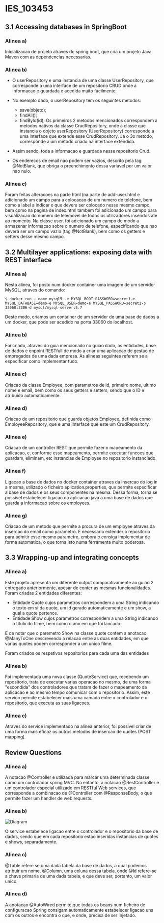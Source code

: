 # IES_103453

## 3.1 Accessing databases in SpringBoot

### Alinea a)

Inicializacao de projeto atraves do spring boot, que cria um projeto Java Maven com as dependencias necessarias.

### Alinea b)

 - O userRepository e uma instancia de uma classe UserRepository, que corresponde a uma interface de um repositorio CRUD onde a informacao e guardada e acedida muito facilmente.
 
 - No exemplo dado, o userRepository tem os seguintes metodos:
      - save(objeto);
      - findAll();
      - findById(id);
      Os primeiros 2 metodos mencionados correspondem a metodos nativos da classe CrudRepository, onde a classe que instancia o objeto userRepository (UserRepository) corresponde a uma interface que extende esse CrudRepository.
      Ja o 3o metodo, corresponde a um metodo criado na interface extendida.
      
  - Assim sendo, toda a informacao e guardada nesse repositorio Crud.
  - Os enderecos de email nao podem ser vazios, descrito pela tag @NotBlank, que obriga o preenchimento dessa variavel por um valor nao nulo.
  
 ### Alinea c)
 
 Foram feitas alteracoes na parte html (na parte de add-user.html e adicionado um campo para a colocacao de um numero de telefone, bem como a label a indicar o que devera ser colocado nesse mesmo campo, bem como na pagina de index.html tambem foi adicionado um campo para visualizacao do numero de telemovel de todos os utilizadores inseridos ate ao momento. 
 Na classe user, foi adicionado um campo de modo a armazenar informacao sobre o numero de telefone, especificando que nao devera ser um campo vazio (tag @NotBlank), bem como os getters e setters desse mesmo campo.
 
 ## 3.2 Multilayer applications: exposing data with REST interface
 
 ### Alinea a)
 
Nesta alinea, foi posto num docker container uma imagem de um servidor MySQL, atraves do comando:
 
 ```$ docker run --name mysql5 -e MYSQL_ROOT_PASSWORD=secret1-e MYSQL_DATABASE=demo-e MYSQL_USER=demo-e MYSQL_PASSWORD=secret2-p 33060:3306-d mysql/mysql-server:5.7```
 
Deste modo, criamos um container de um servidor de uma base de dados a um docker, que pode ser acedido na porta 33060 do localhost.

### Alinea b)

Foi criado, atraves do guia mencionado no guiao dado, as entidades, base de dados e enpoint RESTfull de modo a criar uma aplicacao de gestao de empregados de uma dada empresa.
As alineas seguintes referem se a especificar como implementar tudo.

### Alinea c)

Criacao da classe Employee, com parametros de id, primeiro nome, ultimo nome e email, bem como os seus getters e setters, sendo que o ID e atribuido automaticamente.

### Alinea d)

Criacao de um repositorio que guarda objetos Employee, definida como EmployeeRepository, que e uma interface que este um CrudRepository.

### Alinea e)

Criacao de um controller REST que permite fazer o mapeamento da aplicacao, e, conforme esse mapeamento, permite executar funcoes que guardam, eliminam, etc instancias de Employee no repositorio instanciado.

### Alinea f)

Ligacao a base de dados no docker container atraves da insercao do log in a mesma, utilizado o ficheiro aplication.properties, que permite especificar a base de dados e os seus componentes na mesma.
Dessa forma, torna se possivel estabelecer ligacao da aplicacao java a uma base de dados que guarda a informacao sobre os employees.

### Alinea g) 

Criacao de um metodo que permite a procura de um employee atraves da insercao do email como parametro. E necessario extender o repositorio para admitir esse mesmo parametro, embora o consiga implementar de forma automatica, o que torna isto numa ferramenta muito poderosa.

## 3.3 Wrapping-up and integrating concepts

### Alinea a)

Este projeto apresenta um diferente output comparativamente ao guiao 2 entregado anteriormente, apesar de conter as mesmas funcionalidades.
Foram criadas 2 entidades diferentes:

  - Entidade Quote cujos parametros correspondem a uma String indicando o texto em si da quote, um id gerado automaticamente e um show, a qual a quote pertence.
  - Entidade Show cujos parametros correspondem a uma String indicando o titulo do filme, bem como o ano em que foi lancado.

E de notar que o paremetro Show na classe quote contem a anotacao @ManyToOne descrevendo a relacao entre as duas entidades, em que varias quotes podem corresponder a um unico filme.

Foram criados os respetivos repositorios para cada uma das entidades

### Alinea b)

Foi implementada uma nova classe (QuoteService) que, recebendo um repositorio, trata de executar varias operacao no mesmo, de uma forma "escondida" dos controladores que tratam de fazer o mapeamento da aplicacao e ao mesmo tempo comunicar com o repositorio. Assim, este servico permite estabelecer mais uma camada entre o controlador e o repositorio, que executa as suas ligacoes.

### Alinea c)

Atraves do service implementado na alinea anterior, foi possivel criar de uma forma mais eficaz os outros metodos de insercao de quotes (POST mapping).

## Review Questions

### Alinea a)

A notacao @Controller e utilizada para marcar uma determinada classe como um controlador spring MVC.
No entanto, a notacao @RestController e um controlador especial utilizado em RESTful Web services, que corresponde a combinacao de @Controller com @ResponseBody, o que permite fazer um handler de web requests.

### Alinea b)

![Diagram](https://user-images.githubusercontent.com/75539238/198859534-a0a47455-1eee-49a2-8d6c-8323ddff6f93.png)

O service estabelece ligacao entre o controlador e o repositorio da base de dados, sendo que em cada repositorio estao inseridas instancias de quotes e shows, separadamente.

### Alinea c)

@Table refere se uma dada tabela da base de dados, a qual podemos atribuir um nome, @Column, uma coluna dessa tabela, onde @Id refere-se a chave primaria de uma dada tabela, e que deve ser, portanto, um valor unico.

### Alinea d)

A anotacao @AutoWired permite que todas os beans num ficheiro de configuracao Spring consigam automaticamente estabelecer ligacao uns com os outros e encontra o que, e onde, precisa de ser injetado.
